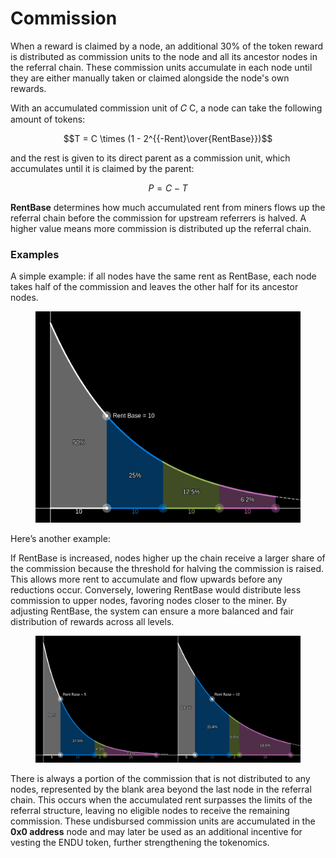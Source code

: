 # Commission

When a reward is claimed by a node, an additional 30% of the token reward is distributed as commission units to the node and all its ancestor nodes in the referral chain. These commission units accumulate in each node until they are either manually taken or claimed alongside the node's own rewards.

With an accumulated commission unit of 𝐶 C, a node can take the following amount of tokens:

$$T = C \times (1 - 2^{{-Rent}\over{RentBase}})$$

and the rest is given to its direct parent as a commission unit, which accumulates until it is claimed by the parent:

$$P = C - T$$

**RentBase** determines how much accumulated rent from miners flows up the referral chain before the commission for upstream referrers is halved. A higher value means more commission is distributed up the referral chain.

### Examples

A simple example: if all nodes have the same rent as RentBase, each node takes half of the commission and leaves the other half for its ancestor nodes.

<figure><img src="../.gitbook/assets/image (19).png" alt="" width="563"><figcaption></figcaption></figure>

Here’s another example:

If RentBase is increased, nodes higher up the chain receive a larger share of the commission because the threshold for halving the commission is raised. This allows more rent to accumulate and flow upwards before any reductions occur. Conversely, lowering RentBase would distribute less commission to upper nodes, favoring nodes closer to the miner. By adjusting RentBase, the system can ensure a more balanced and fair distribution of rewards across all levels.

<figure><img src="../.gitbook/assets/image.png" alt=""><figcaption></figcaption></figure>

There is always a portion of the commission that is not distributed to any nodes, represented by the blank area beyond the last node in the referral chain. This occurs when the accumulated rent surpasses the limits of the referral structure, leaving no eligible nodes to receive the remaining commission. These undisbursed commission units are accumulated in the **0x0 address** node and may later be used as an additional incentive for vesting the ENDU token, further strengthening the tokenomics.
